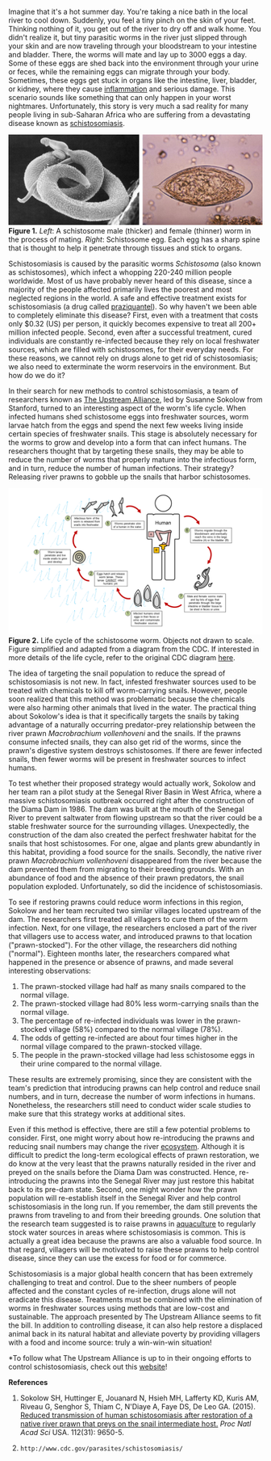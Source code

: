 Imagine that it's a hot summer day. You're taking a nice bath in the local river to cool down. Suddenly, you feel a tiny pinch on the skin of your feet. Thinking nothing of it, you get out of the river to dry off and walk home. You didn't realize it, but tiny parasitic worms in the river just slipped through your skin and are now traveling through your bloodstream to your intestine and bladder. There, the worms will mate and lay up to 3000 eggs a day. Some of these eggs are shed back into the environment through your urine or feces, while the remaining eggs can migrate through your body. Sometimes, these eggs get stuck in organs like the intestine, liver, bladder, or kidney, where they cause [inflammation](https://en.wikipedia.org/wiki/Inflammation) and serious damage. This scenario sounds like something that can only happen in your worst nightmares. Unfortunately, this story is very much a sad reality for many people living in sub-Saharan Africa who are suffering from a devastating disease known as [schistosomiasis](http://www.cdc.gov/parasites/schistosomiasis/).

![](./images/figure1.png)
**Figure 1.** *Left*: A schistosome male (thicker) and female (thinner) worm in the process of mating. *Right*: Schistosome egg. Each egg has a sharp spine that is thought to help it penetrate through tissues and stick to organs.

Schistosomiasis is caused by the parasitic worms *Schistosoma* (also known as schistosomes), which infect a whopping 220-240 million people worldwide. Most of us have probably never heard of this disease, since a majority of the people affected primarily lives the poorest and most neglected regions in the world. A safe and effective treatment exists for schistosomiasis (a drug called [praziquantel](https://en.wikipedia.org/wiki/Praziquantel)). So why haven't we been able to completely eliminate this disease? First, even with a treatment that costs only $0.32 (US) per person, it quickly becomes expensive to treat all 200+ million infected people. Second, even after a successful treatment, cured individuals are constantly re-infected because they rely on local freshwater sources, which are filled with schistosomes, for their everyday needs. For these reasons, we cannot rely on drugs alone to get rid of schistosomiasis; we also need to exterminate the worm reservoirs in the environment. But how do we do it?

In their search for new methods to control schistosomiasis, a team of researchers known as [The Upstream Alliance](http://www.theupstreamalliance.org/), led by Susanne Sokolow from Stanford, turned to an interesting aspect of the worm's life cycle. When infected humans shed schistosome eggs into freshwater sources, worm larvae hatch from the eggs and spend the next few weeks living inside certain species of freshwater snails. This stage is absolutely necessary for the worms to grow and develop into a form that can infect humans. The researchers thought that by targeting these snails, they may be able to reduce the number of worms that properly mature into the infectious form, and in turn, reduce the number of human infections. Their strategy? Releasing river prawns to gobble up the snails that harbor schistosomes.

![](./images/figure2.png)
**Figure 2.** Life cycle of the schistosome worm. Objects not drawn to scale. Figure simplified and adapted from a diagram from the CDC. If interested in more details of the life cycle, refer to the original CDC diagram [here](http://www.cdc.gov/parasites/schistosomiasis/biology.html).

The idea of targeting the snail population to reduce the spread of schistosomiasis is not new. In fact, infested freshwater sources used to be treated with chemicals to kill off worm-carrying snails. However, people soon realized that this method was problematic because the chemicals were also harming other animals that lived in the water. The practical thing about Sokolow's idea is that it specifically targets the snails by taking advantage of a naturally occurring predator-prey relationship between the river prawn *Macrobrachium vollenhoveni* and the snails. If the prawns consume infected snails, they can also get rid of the worms, since the prawn's digestive system destroys schistosomes. If there are fewer infected snails, then fewer worms will be present in freshwater sources to infect humans.

To test whether their proposed strategy would actually work, Sokolow and her team ran a pilot study at the Senegal River Basin in West Africa, where a massive schistosomiasis outbreak occurred right after the construction of the Diama Dam in 1986. The dam was built at the mouth of the Senegal River to prevent saltwater from flowing upstream so that the river could be a stable freshwater source for the surrounding villages. Unexpectedly, the construction of the dam also created the perfect freshwater habitat for the snails that host schistosomes. For one, algae and plants grew abundantly in this habitat, providing a food source for the snails. Secondly, the native river prawn *Macrobrachium vollenhoveni* disappeared from the river because the dam prevented them from migrating to their breeding grounds. With an abundance of food and the absence of their prawn predators, the snail population exploded. Unfortunately, so did the incidence of schistosomiasis.

To see if restoring prawns could reduce worm infections in this region, Sokolow and her team recruited two similar villages located upstream of the dam. The researchers first treated all villagers to cure them of the worm infection. Next, for one village, the researchers enclosed a part of the river that villagers use to access water, and introduced prawns to that location ("prawn-stocked"). For the other village, the researchers did nothing ("normal"). Eighteen months later, the researchers compared what happened in the presence or absence of prawns, and made several interesting observations:
1.	The prawn-stocked village had half as many snails compared to the normal village.
2.	The prawn-stocked village had 80% less worm-carrying snails than the normal village.
3. The percentage of re-infected individuals was lower in the prawn-stocked village (58%) compared to the normal village (78%).
4. The odds of getting re-infected are about four times higher in the normal village compared to the prawn-stocked village.
5. The people in the prawn-stocked village had less schistosome eggs in their urine compared to the normal village.

These results are extremely promising, since they are consistent with the team's prediction that introducing prawns can help control and reduce snail numbers, and in turn, decrease the number of worm infections in humans. Nonetheless, the researchers still need to conduct wider scale studies to make sure that this strategy works at additional sites.

Even if this method is effective, there are still a few potential problems to consider. First, one might worry about how re-introducing the prawns and reducing snail numbers may change the river [ecosystem](https://en.wikipedia.org/wiki/Ecosystem#Ecosystem_dynamics). Although it is difficult to predict the long-term ecological effects of prawn restoration, we do know at the very least that the prawns naturally resided in the river and preyed on the snails before the Diama Dam was constructed. Hence, re-introducing the prawns into the Senegal River may just restore this habitat back to its pre-dam state. Second, one might wonder how the prawn population will re-establish itself in the Senegal River and help control schistosomiasis in the long run. If you remember, the dam still prevents the prawns from traveling to and from their breeding grounds. One solution that the research team suggested is to raise prawns in [aquaculture](https://en.wikipedia.org/wiki/Aquaculture) to regularly stock water sources in areas where schistosomiasis is common. This is actually a great idea because the prawns are also a valuable food source. In that regard, villagers will be motivated to raise these prawns to help control disease, since they can use the excess for food or for commerce.

Schistosomiasis is a major global health concern that has been extremely challenging to treat and control. Due to the sheer numbers of people affected and the constant cycles of re-infection, drugs alone will not eradicate this disease. Treatments must be combined with the elimination of worms in freshwater sources using methods that are low-cost and sustainable. The approach presented by The Upstream Alliance seems to fit the bill. In addition to controlling disease, it can also help restore a displaced animal back in its natural habitat and alleviate poverty by providing villagers with a food and income source: truly a win-win-win situation!

*To follow what The Upstream Alliance is up to in their ongoing efforts to control schistosomiasis, check out this [website](http://www.theupstreamalliance.org/)!

**References**

 1. Sokolow SH, Huttinger E, Jouanard N, Hsieh MH, Lafferty KD, Kuris AM, Riveau G, Senghor S, Thiam C, N'Diaye A, Faye DS, De Leo GA. (2015). [Reduced transmission of human schistosomiasis after restoration of a native river prawn that preys on the snail intermediate host.](http://www.ncbi.nlm.nih.gov/pubmed/26195752) *Proc Natl Acad Sci* USA. 112(31): 9650-5.
 2. 	http://www.cdc.gov/parasites/schistosomiasis/




